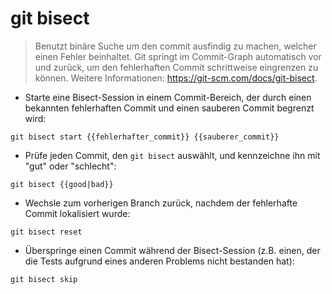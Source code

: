 # git bisect

> Benutzt binäre Suche um den commit ausfindig zu machen, welcher einen Fehler beinhaltet.
> Git springt im Commit-Graph automatisch vor und zurück, um den fehlerhaften Commit schrittweise eingrenzen zu können.
> Weitere Informationen: <https://git-scm.com/docs/git-bisect>.

- Starte eine Bisect-Session in einem Commit-Bereich, der durch einen bekannten fehlerhaften Commit und einen sauberen Commit begrenzt wird:

`git bisect start {{fehlerhafter_commit}} {{sauberer_commit}}`

- Prüfe jeden Commit, den `git bisect` auswählt, und kennzeichne ihn mit "gut" oder "schlecht":

`git bisect {{good|bad}}`

- Wechsle zum vorherigen Branch zurück, nachdem der fehlerhafte Commit lokalisiert wurde:

`git bisect reset`

- Überspringe einen Commit während der Bisect-Session (z.B. einen, der die Tests aufgrund eines anderen Problems nicht bestanden hat):

`git bisect skip`

